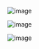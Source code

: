 ![image](https://github.com/user-attachments/assets/d15d3e2b-4dff-4f72-aaac-e1fbcc37d6da)

![image](https://github.com/user-attachments/assets/4a2d0d54-2633-4e57-bfc3-41a2096beedd)

![image](https://github.com/user-attachments/assets/d20d215a-015e-4420-aaab-bbcb625e209b)
